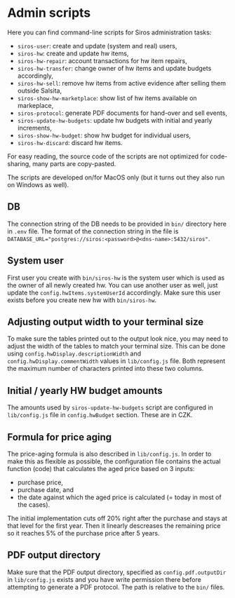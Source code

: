 # Admin scripts

Here you can find command-line scripts for Siros administration tasks:
* `siros-user`: create and update (system and real) users,
* `siros-hw`: create and update hw items,
* `siros-hw-repair`: account transactions for hw item repairs,
* `siros-hw-transfer`: change owner of hw items and update budgets accordingly,
* `siros-hw-sell`: remove hw items from active evidence after selling them outside Salsita,
* `siros-show-hw-marketplace`: show list of hw items available on markeplace,
* `siros-protocol`: generate PDF documents for hand-over and sell events,
* `siros-update-hw-budgets`: update hw budgets with initial and yearly increments,
* `siros-show-hw-budget`: show hw budget for individual users,
* `siros-hw-discard`: discard hw items.

For easy reading, the source code of the scripts are not optimized for code-sharing, many parts are copy-pasted.

The scripts are developed on/for MacOS only (but it turns out they also run on Windows as well).

## DB

The connection string of the DB needs to be provided in `bin/` directory here in `.env` file.
The format of the connection string in the file is
`DATABASE_URL="postgres://siros:<password>@<dns-name>:5432/siros"`.

## System user

First user you create with `bin/siros-hw` is the system user which is used as the owner of all newly created hw. You can
use another user as well, just update the `config.hwItems.systemUserId` accordingly. Make sure this user exists before
you create new hw with `bin/siros-hw`.

## Adjusting output width to your terminal size

To make sure the tables printed out to the output look nice, you may need to adjust the width of the tables to match
your terminal size. This can be done using `config.hwDisplay.descriptionWidth` and `config.hwDisplay.commentWidth`
values in `lib/config.js` file. Both represent the maximum number of characters printed into these two columns.

## Initial / yearly HW budget amounts

The amounts used by `siros-update-hw-budgets` script are configured in `lib/config.js` file in `config.hwBudget`
section. These are in CZK.

## Formula for price aging

The price-aging formula is also described in `lib/config.js`. In order to make this as flexible as possible, the
configuration file contains the actual function (code) that calculates the aged price based on 3 inputs:
* purchase price,
* purchase date, and
* the date against which the aged price is calculated (= today in most of the cases).

The initial implementation cuts off 20% right after the purchase and stays at that level for the first year.
Then it linearly descreases the remaining price so it reaches 5% of the purchase price after 5 years.

## PDF output directory

Make sure that the PDF output directory, specified as `config.pdf.outputDir` in `lib/config.js` exists and you have
write permission there before attempting to generate a PDF protocol. The path is relative to the `bin/` files.
